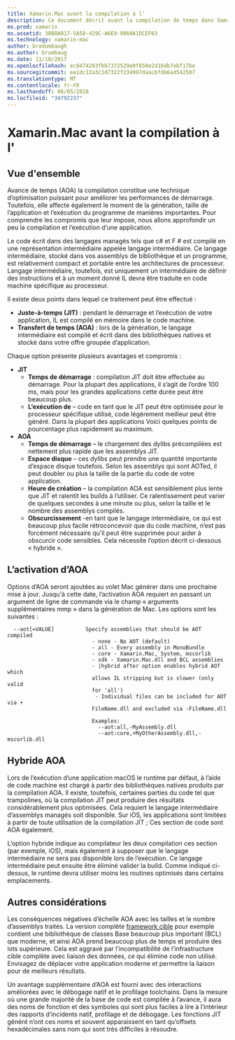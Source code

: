 ```yaml
---
title: Xamarin.Mac avant la compilation à l'
description: Ce document décrit avant la compilation de temps dans Xamarin.Mac. Il compare la compilation AOA à la compilation JIT, explique comment activer AOA et examine les hybride AOA.
ms.prod: xamarin
ms.assetid: 38B8A017-5A58-429C-A6E9-9860A1DCEF63
ms.technology: xamarin-mac
author: bradumbaugh
ms.author: brumbaug
ms.date: 11/10/2017
ms.openlocfilehash: ec8474293fbb7372529e0f850e2d16db7ebf17be
ms.sourcegitcommit: ea1dc12a3c2d7322f234997daacbfdb6ad542507
ms.translationtype: MT
ms.contentlocale: fr-FR
ms.lasthandoff: 06/05/2018
ms.locfileid: "34792237"
---
```

# <a name="xamarinmac-ahead-of-time-compilation"></a>Xamarin.Mac avant la compilation à l'

## <a name="overview"></a>Vue d'ensemble

Avance de temps (AOA) la compilation constitue une technique d’optimisation puissant pour améliorer les performances de démarrage. Toutefois, elle affecte également le moment de la génération, taille de l’application et l’exécution du programme de manières importantes. Pour comprendre les compromis que leur impose, nous allons approfondir un peu la compilation et l’exécution d’une application.

Le code écrit dans des langages managés tels que c# et F # est compilé en une représentation intermédiaire appelée langage intermédiaire. Ce langage intermédiaire, stocké dans vos assemblys de bibliothèque et un programme, est relativement compact et portable entre les architectures de processeur. Langage intermédiaire, toutefois, est uniquement un intermédiaire de définir des instructions et à un moment donné IL devra être traduite en code machine spécifique au processeur.

Il existe deux points dans lequel ce traitement peut être effectué :

- **Juste-à-temps (JIT)** : pendant le démarrage et l’exécution de votre application, IL est compilé en mémoire dans le code machine.
- **Transfert de temps (AOA)** : lors de la génération, le langage intermédiaire est compilé et écrit dans des bibliothèques natives et stocké dans votre offre groupée d’application.

Chaque option présente plusieurs avantages et compromis :

- **JIT**
  - **Temps de démarrage** : compilation JIT doit être effectuée au démarrage. Pour la plupart des applications, il s’agit de l’ordre 100 ms, mais pour les grandes applications cette durée peut être beaucoup plus.
  - **L’exécution de** – code en tant que le JIT peut être optimisée pour le processeur spécifique utilisé, code légèrement meilleur peut être généré. Dans la plupart des applications Voici quelques points de pourcentage plus rapidement au maximum.
- **AOA**
  - **Temps de démarrage** – le chargement des dylibs précompilées est nettement plus rapide que les assemblys JIT.
  - **Espace disque** – ces dylibs peut prendre une quantité importante d’espace disque toutefois. Selon les assemblys qui sont AOTed, il peut doubler ou plus la taille de la partie du code de votre application.
  - **Heure de création** – la compilation AOA est sensiblement plus lente que JIT et ralentit les builds à l’utiliser. Ce ralentissement peut varier de quelques secondes à une minute ou plus, selon la taille et le nombre des assemblys compilés.
  - **Obscurcissement** -en tant que le langage intermédiaire, ce qui est beaucoup plus facile rétroconcevoir que du code machine, n’est pas forcément nécessaire qu’il peut être supprimée pour aider à obscurcir code sensibles. Cela nécessite l’option décrit ci-dessous « hybride ».

## <a name="enabling-aot"></a>L’activation d’AOA

Options d’AOA seront ajoutées au volet Mac générer dans une prochaine mise à jour. Jusqu'à cette date, l’activation AOA requiert en passant un argument de ligne de commande via le champ « arguments supplémentaires mmp » dans la génération de Mac. Les options sont les suivantes :


      --aot[=VALUE]          Specify assemblies that should be AOT compiled
                               - none - No AOT (default)
                               - all - Every assembly in MonoBundle
                               - core - Xamarin.Mac, System, mscorlib
                               - sdk - Xamarin.Mac.dll and BCL assemblies
                               - |hybrid after option enables hybrid AOT which
                               allows IL stripping but is slower (only valid
                               for 'all')
                                - Individual files can be included for AOT via +
                               FileName.dll and excluded via -FileName.dll

                               Examples:
                                 --aot:all,-MyAssembly.dll
                                 --aot:core,+MyOtherAssembly.dll,-mscorlib.dll



## <a name="hybrid-aot"></a>Hybride AOA

Lors de l’exécution d’une application macOS le runtime par défaut, à l’aide de code machine est chargé à partir des bibliothèques natives produits par la compilation AOA. Il existe, toutefois, certaines parties du code tel que trampolines, où la compilation JIT peut produire des résultats considérablement plus optimisées. Cela requiert le langage intermédiaire d’assemblys managés soit disponible. Sur iOS, les applications sont limitées à partir de toute utilisation de la compilation JIT ; Ces section de code sont AOA également.

L’option hybride indique au compilateur les deux compilation ces section (par exemple, iOS), mais également à supposer que le langage intermédiaire ne sera pas disponible lors de l’exécution. Ce langage intermédiaire peut ensuite être éliminé valider la build. Comme indiqué ci-dessus, le runtime devra utiliser moins les routines optimisés dans certains emplacements.

## <a name="further-considerations"></a>Autres considérations

Les conséquences négatives d’échelle AOA avec les tailles et le nombre d’assemblys traités. La version complète [framework cible](~/mac/platform/target-framework.md) pour exemple contient une bibliothèque de classes Base beaucoup plus important (BCL) que moderne, et ainsi AOA prend beaucoup plus de temps et produire des lots supérieure. Cela est aggravé par l’incompatibilité de l’infrastructure cible complète avec liaison des données, ce qui élimine code non utilisé. Envisagez de déplacer votre application moderne et permettre la liaison pour de meilleurs résultats.

Un avantage supplémentaire d’AOA est fourni avec des interactions améliorées avec le débogage natif et le profilage toolchains. Dans la mesure où une grande majorité de la base de code est compilée à l’avance, il aura des noms de fonction et des symboles qui sont plus faciles à lire à l’intérieur des rapports d’incidents natif, profilage et de débogage. Les fonctions JIT généré n’ont ces noms et souvent apparaissent en tant qu’offsets hexadécimales sans nom qui sont très difficiles à résoudre.
